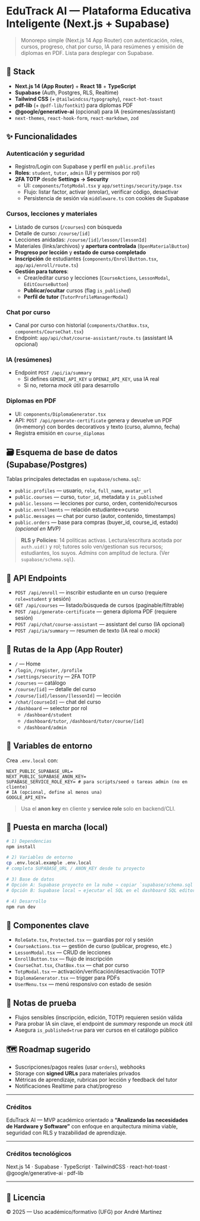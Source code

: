 # EduTrack AI — Plataforma Educativa Inteligente (Next.js + Supabase)

> Monorepo simple (Next.js 14 App Router) con autenticación, roles, cursos, progreso, chat por curso, IA para resúmenes y emisión de diplomas en PDF. Lista para desplegar con Supabase.

## 🧰 Stack
- **Next.js 14 (App Router)** + **React 18** + **TypeScript**
- **Supabase** (Auth, Postgres, RLS, Realtime)
- **Tailwind CSS** (+ `@tailwindcss/typography`), `react-hot-toast`
- **pdf-lib** (+ `@pdf-lib/fontkit`) para diplomas PDF
- **@google/generative-ai** (opcional) para IA (resúmenes/assistant)
- `next-themes`, `react-hook-form`, `react-markdown`, `zod`

## ✨ Funcionalidades
### Autenticación y seguridad
- Registro/Login con Supabase y perfil en `public.profiles`
- **Roles**: `student`, `tutor`, `admin` (UI y permisos por rol)
- **2FA TOTP** desde **Settings → Security**  
  - UI: `components/TotpModal.tsx` y `app/settings/security/page.tsx`
  - Flujo: listar factor, activar (enrolar), verificar código, desactivar
  - Persistencia de sesión vía `middleware.ts` con cookies de Supabase

### Cursos, lecciones y materiales
- Listado de cursos (`/courses`) con búsqueda
- Detalle de curso: `/course/[id]`
- Lecciones anidadas: `/course/[id]/lesson/[lessonId]`
- Materiales (links/archivos) y **apertura controlada** (`OpenMaterialButton`)
- **Progreso por lección** y **estado de curso completado**
- **Inscripción** de estudiantes (`components/EnrollButton.tsx`, `app/api/enroll/route.ts`)
- **Gestión para tutores**:
  - Crear/editar curso y lecciones (`CourseActions`, `LessonModal`, `EditCourseButton`)
  - **Publicar/ocultar** cursos (flag `is_published`)
  - **Perfil de tutor** (`TutorProfileManagerModal`)

### Chat por curso
- Canal por curso con historial (`components/ChatBox.tsx`, `components/CourseChat.tsx`)
- Endpoint: `app/api/chat/course-assistant/route.ts` (assistant IA opcional)

### IA (resúmenes)
- Endpoint `POST /api/ia/summary`  
  - Si defines `GEMINI_API_KEY` u `OPENAI_API_KEY`, usa IA real
  - Si no, retorna *mock* útil para desarrollo

### Diplomas en PDF
- UI: `components/DiplomaGenerator.tsx`
- API: `POST /api/generate-certificate` genera y devuelve un PDF (in‑memory) con bordes decorativos y texto (curso, alumno, fecha)
- Registra emisión en `course_diplomas`

## 🗃️ Esquema de base de datos (Supabase/Postgres)
Tablas principales detectadas en `supabase/schema.sql`:
- `public.profiles` — usuario, `role`, `full_name`, `avatar_url`
- `public.courses` — curso, `tutor_id`, metadata y `is_published`
- `public.lessons` — lecciones por curso, orden, contenido/recursos
- `public.enrollments` — relación estudiante↔curso
- `public.messages` — chat por curso (autor, contenido, timestamps)
- `public.orders` — base para compras (buyer_id, course_id, estado) *(opcional en MVP)*

> **RLS y Policies**: 14 políticas activas. Lectura/escritura acotada por `auth.uid()` y rol; tutores solo ven/gestionan sus recursos; estudiantes, los suyos. *Admins* con amplitud de lectura. (Ver `supabase/schema.sql`).

## 🔌 API Endpoints
- `POST /api/enroll` — inscribir estudiante en un curso (requiere `role=student` y sesión)
- `GET /api/courses` — listado/búsqueda de cursos (paginable/filtrable)
- `POST /api/generate-certificate` — genera diploma PDF (requiere sesión)
- `POST /api/chat/course-assistant` — assistant del curso (IA opcional)
- `POST /api/ia/summary` — resumen de texto (IA real o *mock*)

## 🧭 Rutas de la App (App Router)
- `/` — Home
- `/login`, `/register`, `/profile`
- `/settings/security` — 2FA TOTP
- `/courses` — catálogo
- `/course/[id]` — detalle del curso
- `/course/[id]/lesson/[lessonId]` — lección
- `/chat/[courseId]` — chat del curso
- `/dashboard` — selector por rol
  - `/dashboard/student`
  - `/dashboard/tutor`, `/dashboard/tutor/course/[id]`
  - `/dashboard/admin`

## 🔐 Variables de entorno
Crea `.env.local` con:
```env
NEXT_PUBLIC_SUPABASE_URL=
NEXT_PUBLIC_SUPABASE_ANON_KEY=
SUPABASE_SERVICE_ROLE_KEY= # para scripts/seed o tareas admin (no en cliente)
# IA (opcional, define al menos una)
GOOGLE_API_KEY=
```
> Usa el **anon key** en cliente y **service role** solo en backend/CLI.

## 🚀 Puesta en marcha (local)
```bash
# 1) Dependencias
npm install

# 2) Variables de entorno
cp .env.local.example .env.local
# completa SUPABASE_URL / ANON_KEY desde tu proyecto

# 3) Base de datos
# Opción A: Supabase proyecto en la nube → copiar `supabase/schema.sql`
# Opción B: Supabase local → ejecutar el SQL en el dashboard SQL editor

# 4) Desarrollo
npm run dev
```

## 🧱 Componentes clave
- `RoleGate.tsx`, `Protected.tsx` — guardias por rol y sesión
- `CourseActions.tsx` — gestión de curso (publicar, progreso, etc.)
- `LessonModal.tsx` — CRUD de lecciones
- `EnrollButton.tsx` — flujo de inscripción
- `CourseChat.tsx`, `ChatBox.tsx` — chat por curso
- `TotpModal.tsx` — activación/verificación/desactivación TOTP
- `DiplomaGenerator.tsx` — trigger para PDFs
- `UserMenu.tsx` — menú responsivo con estado de sesión

## 🧪 Notas de prueba
- Flujos sensibles (inscripción, edición, TOTP) requieren sesión válida
- Para probar IA sin clave, el endpoint de *summary* responde un *mock* útil
- Asegura `is_published=true` para ver cursos en el catálogo público

## 🗺️ Roadmap sugerido
- Suscripciones/pagos reales (usar `orders`), webhooks
- Storage con **signed URLs** para materiales privados
- Métricas de aprendizaje, rubricas por lección y feedback del tutor
- Notificaciones Realtime para chat/progreso

---

### Créditos
EduTrack AI — MVP académico orientado a **“Analizando las necesidades de Hardware y Software”** con enfoque en arquitectura mínima viable, seguridad con RLS y trazabilidad de aprendizaje.

---

### Créditos tecnológicos
Next.js 14 · Supabase · TypeScript · TailwindCSS · react-hot-toast · @google/generative-ai · pdf-lib

---

## 📄 Licencia
© 2025 — Uso académico/formativo (UFG) por André Martínez